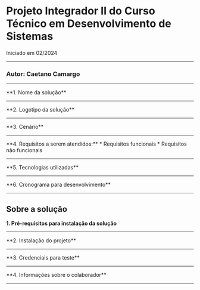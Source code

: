 # Projeto Integrador II do Curso Técnico em Desenvolvimento de Sistemas
<p>Iniciado em 02/2024</p>
<hr>
<h3>Autor: Caetano Camargo</h3>
<hr>
**1. Nome da solução**
<hr>
**2. Logotipo da solução**
<hr>
**3. Cenário**
<hr>
**4. Requisitos a serem atendidos:**
* Requisitos funcionais
* Requisitos não funcionais
<hr>
**5. Tecnologias utilizadas**
<hr>
**6. Cronograma para desenvolvimento**
<hr>

## Sobre a solução
**1. Pré-requisitos para instalação da solução**
<hr>
**2. Instalação do projeto**
<hr>
**3. Credenciais para teste**
<hr>
**4. Informações sobre o colaborador**
<hr>
